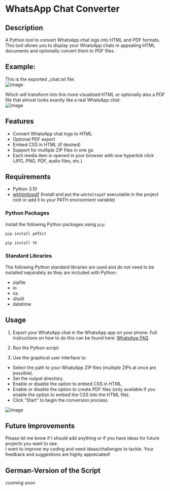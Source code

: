 # WhatsApp Chat Converter

## Description
A Python tool to convert WhatsApp chat logs into HTML and PDF formats.  
This tool allows you to display your WhatsApp chats in appealing HTML documents and optionally convert them to PDF files.

## Example:
This is the exported _chat.txt file:  
![image](https://github.com/aquamarine-guy/WhatsApp-Chat-Converter/assets/174265589/83bc713b-13a3-4498-9330-94239b4f6fce)

Which will transform into this more visualized HTML or optionally also a PDF file that almost looks exactly like a real WhatsApp chat:  
![image](https://github.com/aquamarine-guy/WhatsApp-Chat-Converter/assets/174265589/710430b5-4a11-491e-af44-7a60ffd62937)

## Features
- Convert WhatsApp chat logs to HTML
- Optional PDF export
- Embed CSS in HTML (if desired)
- Support for multiple ZIP files in one go
- Each media item is opened in your browser with one hyperlink click (JPG, PNG, PDF, audio files, etc.)

## Requirements
- Python 3.10
- [wkhtmltopdf](https://github.com/JazzCore/python-pdfkit/wiki/Installing-wkhtmltopdf) (Install and put the `wkhtmltopdf` executable in the project root or add it to your PATH environment variable)

### Python Packages
Install the following Python packages using `pip`:
  ```bash
  pip install pdfkit
```
 ```bash
pip install tk
```
### Standard Libraries
The following Python standard libraries are used and do not need to be installed separately as they are included with Python:
- zipfile
- io
- os
- shutil
- datetime

## Usage
1. Export your WhatsApp chat in the WhatsApp app on your phone. Full instructions on how to do this can be found here: [WhatsApp FAQ](https://faq.whatsapp.com/1180414079177245/?locale=en_EN&cms_platform=android)
   
2. Run the Python script:

3. Use the graphical user interface to:
- Select the path to your WhatsApp ZIP files (multiple ZIPs at once are possible).
- Set the output directory.
- Enable or disable the option to embed CSS in HTML.
- Enable or disable the option to create PDF files (only available if you enable the option to embed the CSS into the HTML file).
- Click "Start" to begin the conversion process.<br>

![image](https://github.com/aquamarine-guy/WhatsApp-Chat-Converter/assets/174265589/f8c36837-68ff-4e1c-bd26-57fc5e01569d)

## Future Improvements
Please let me know if I should add anything or if you have ideas for future projects you want to see. <br>
I want to improve my coding and need ideas/challenges to tackle. Your feedback and suggestions are highly appreciated!

## German-Version of the Script
*cooming soon*

